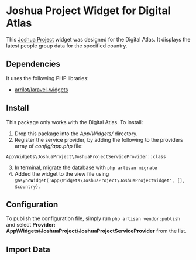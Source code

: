 # Joshua Project Widget for Digital Atlas

This [Joshua Project](https://joshuaproject.net/) widget was designed for the Digital Atlas.  It displays the latest people group data for the specified country.

## Dependencies

It uses the following PHP libraries:

- [arrilot/laravel-widgets](https://github.com/arrilot/laravel-widgets)

## Install

This package only works with the Digital Atlas.  To install:

1. Drop this package into the *App/Widgets/* directory.
2. Register the service provider, by adding the following to the providers array of *config/app.php* file:
```
App\Widgets\JoshuaProject\JoshuaProjectServiceProvider::class
```
3. In terminal, migrate the database with `php artisan migrate`
4. Added the widget to the view file using `@asyncWidget('App\Widgets\JoshuaProject\JoshuaProjectWidget', [], $country)`.

## Configuration

To publish the configuration file, simply run `php artisan vendor:publish` and select **Provider: App\Widgets\JoshuaProject\JoshuaProjectServiceProvider** from the list.

## Import Data
